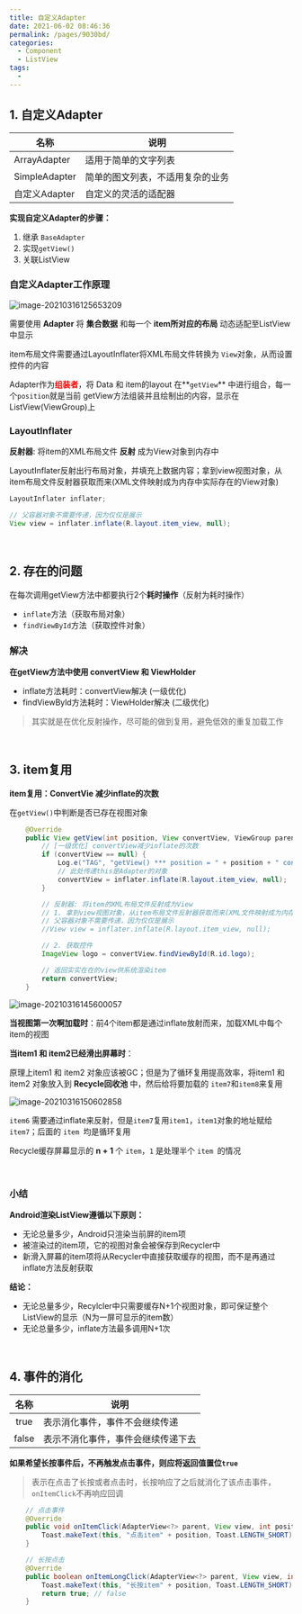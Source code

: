 ```yaml
---
title: 自定义Adapter
date: 2021-06-02 08:46:36
permalink: /pages/9030bd/
categories:
  - Component
  - ListView
tags:
  - 
---
```

## 1. 自定义Adapter

| 名称          | 说明                             |
| ------------- | -------------------------------- |
| ArrayAdapter  | 适用于简单的文字列表             |
| SimpleAdapter | 简单的图文列表，不适用复杂的业务 |
| 自定义Adapter | 自定义的灵活的适配器             |

**实现自定义Adapter的步骤：**

1. 继承 `BaseAdapter`
2. 实现`getView()`
3. 关联ListView



### 自定义Adapter工作原理

![image-20210316125653209](https://iqqcode-blog.oss-cn-beijing.aliyuncs.com/img-2021-befo/20210316125653.png)

需要使用 **Adapter** 将 **集合数据** 和每一个 **item所对应的布局** 动态适配至ListView中显示

item布局文件需要通过LayoutInflater将XML布局文件转换为 `View`对象，从而设置控件的内容 

Adapter作为<font color =red>**组装者**</font>，将 Data 和 item的layout 在**`getView`** 中进行组合，每一个`position`就是当前 getView方法组装并且绘制出的内容，显示在ListView(ViewGroup)上

### LayoutInflater

**反射器**: 将item的XML布局文件 **反射** 成为View对象到内存中

LayoutInflater反射出行布局对象，并填充上数据内容；拿到view视图对象，从item布局文件反射器获取而来(XML文件映射成为内存中实际存在的View对象)

```java
LayoutInflater inflater;

// 父容器对象不需要传递，因为仅仅是展示
View view = inflater.inflate(R.layout.item_view, null); 
```

<br>

## 2. 存在的问题

在每次调用getView方法中都要执行2个**耗时操作**（反射为耗时操作）

- `inflate`方法（获取布局对象）
- `findViewById`方法（获取控件对象）

### 解决

**在getView方法中使用 convertView 和 ViewHolder**

- inflate方法耗时：convertView解决 (一级优化)
- findViewByld方法耗时：ViewHolder解决 (二级优化)

> 其实就是在优化反射操作，尽可能的做到复用，避免低效的重复加载工作

<br>

## 3. item复用

**item复用：ConvertVie 减少inflate的次数**

在`getView()`中判断是否已存在视图对象

```java
	@Override
    public View getView(int position, View convertView, ViewGroup parent) {
        // [一级优化] convertView减少inflate的次数
        if (convertView == null) {
            Log.e("TAG", "getView() *** position = " + position + " convertView = " + convertView);
            // 此处传递this是Adapter的对象
            convertView = inflater.inflate(R.layout.item_view, null);
        }

        // 反射器: 将item的XML布局文件反射成为View
        // 1. 拿到view视图对象，从item布局文件反射器获取而来(XML文件映射成为内存中实际存在的View对象)
        // 父容器对象不需要传递，因为仅仅是展示
        //View view = inflater.inflate(R.layout.item_view, null);

        // 2. 获取控件
        ImageView logo = convertView.findViewById(R.id.logo);

        // 返回实实在在的view供系统渲染item
        return convertView;
    }
```

![image-20210316145600057](https://iqqcode-blog.oss-cn-beijing.aliyuncs.com/img-2021-befo/20210316145600.png)

**当视图第一次啊加载时**：前4个item都是通过inflate放射而来，加载XML中每个item的视图

**当item1 和 item2已经滑出屏幕时**：

原理上item1 和 item2 对象应该被GC；但是为了循环复用提高效率，将item1 和 item2 对象放入到 **Recycle回收池** 中，然后给将要加载的 `item7`和`item8`来复用

![image-20210316150602858](https://iqqcode-blog.oss-cn-beijing.aliyuncs.com/img-2021-befo/20210316150602.png)

`item6` 需要通过inflate来反射，但是`item7`复用`item1`，`item1`对象的地址赋给`item7`；后面的 `item `均是循环复用

Recycle缓存屏幕显示的 **n + 1** 个 `item`，`1` 是处理半个 `item `的情况

<br>

### 小结

**Android渲染ListView遵循以下原则：**

- 无论总量多少，Android只渲染当前屏的item项
- 被渲染过的item项，它的视图对象会被保存到Recycler中
- 新滑入屏幕的item项将从Recycler中直接获取缓存的视图，而不是再通过inflate方法反射获取

**结论：**

- 无论总量多少，Recylcler中只需要缓存N+1个视图对象，即可保证整个ListView的显示（N为一屏可显示的item数）
- 无论总量多少，inflate方法最多调用N+1次

<br>

## 4. 事件的消化

| 名称  | 说明                               |
| :---: | ---------------------------------- |
| true  | 表示消化事件，事件不会继续传递     |
| false | 表示不消化事件，事件会继续传递下去 |

**如果希望长按事件后，不再触发点击事件，则应将返回值置位`true`**

> 表示在点击了长按或者点击时，长按响应了之后就消化了该点击事件，`onItemClick`不再响应回调

```java
	// 点击事件
	@Override
    public void onItemClick(AdapterView<?> parent, View view, int position, long id) {
        Toast.makeText(this, "点击item" + position, Toast.LENGTH_SHORT).show();
    }  

	// 长按点击 
	@Override
    public boolean onItemLongClick(AdapterView<?> parent, View view, int position, long id) {
        Toast.makeText(this, "长按item" + position, Toast.LENGTH_SHORT).show();
        return true; // false
    }
```

